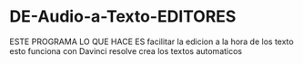 # DE-Audio-a-Texto-EDITORES
ESTE PROGRAMA LO QUE  HACE ES  facilitar la edicion a la hora de los texto esto funciona con Davinci resolve crea los  textos automaticos  
